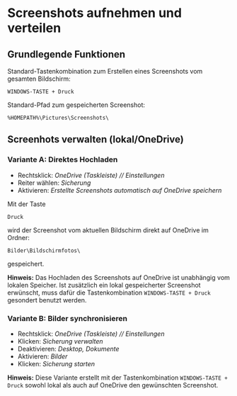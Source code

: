 # Screenshots aufnehmen und verteilen

## Grundlegende Funktionen

Standard-Tastenkombination zum Erstellen eines Screenshots vom gesamten Bildschirm:
```
WINDOWS-TASTE + Druck
```

Standard-Pfad zum gespeicherten Screenshot:
```
%HOMEPATH%\Pictures\Screenshots\
```

## Screenhots verwalten (lokal/OneDrive)

### Variante A: Direktes Hochladen

* Rechtsklick: _OneDrive (Taskleiste) // Einstellungen_
* Reiter wählen: _Sicherung_
* Aktivieren: _Erstellte Screenshots automatisch auf OneDrive speichern_

Mit der Taste
```
Druck
```
wird der Screenshot vom aktuellen Bildschirm direkt auf OneDrive im Ordner:
```
Bilder\Bildschirmfotos\
```
gespeichert.

__Hinweis:__
Das Hochladen des Screenshots auf OneDrive ist unabhängig vom lokalen Speicher.
Ist zusätzlich ein lokal gespeicherter Screenshot erwünscht,
muss dafür die Tastenkombination `WINDOWS-TASTE + Druck` gesondert benutzt werden.

### Variante B: Bilder synchronisieren

* Rechtsklick: _OneDrive (Taskleiste) // Einstellungen_
* Klicken: _Sicherung verwalten_
* Deaktivieren: _Desktop, Dokumente_
* Aktivieren: _Bilder_
* Klicken: _Sicherung starten_

__Hinweis:__
Diese Variante erstellt mit der Tastenkombination `WINDOWS-TASTE + Druck`
sowohl lokal als auch auf OneDrive den gewünschten Screenshot.
